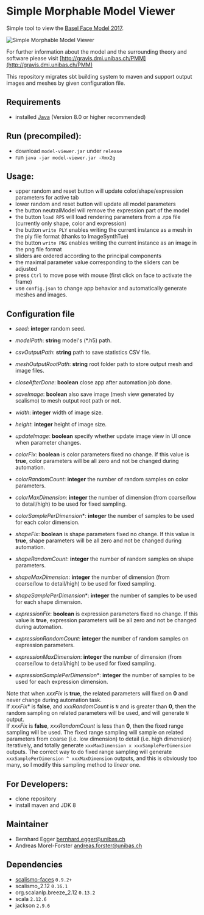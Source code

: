  # Simple Morphable Model Viewer
 
 Simple tool to view the [Basel Face Model 2017](http://faces.cs.unibas.ch/bfm/bfm2017.html).
 
 ![Simple Morphable Model Viewer](Screenshot.png)
 
 For further information about the model and the surrounding theory and software please visit [http://gravis.dmi.unibas.ch/PMM](http://gravis.dmi.unibas.ch/PMM)

This repository migrates sbt building system to maven and support output images and meshes by given
configuration file.

## Requirements
- installed [Java](http://www.oracle.com/technetwork/java/javase/downloads/index.html) (Version 8.0 or higher recommended)

## Run (precompiled):
- download `model-viewer.jar` under `release`
- run `java -jar model-viewer.jar -Xmx2g`

## Usage:
- upper random and reset button will update color/shape/expression parameters for active tab
- lower random and reset button will update all model parameters
- the button neutralModel will remove the expression part of the model
- the button `load RPS` will load rendering parameters from a .rps file (currently only shape, color and expression)
- the button `write PLY` enables writing the current instance as a mesh in the ply file format (thanks to ImageSynthTue)
- the button `write PNG` enables writing the current instance as an image in the png file format
- sliders are ordered according to the principal components
- the maximal parameter value corresponding to the sliders can be adjusted
- press `Ctrl` to move pose with mouse (first click on face to activate the frame)
- use `config.json` to change app behavior and automatically generate meshes and images.

## Configuration file

 - *seed*: **integer** random seed.
 - *modelPath*: **string** model's (\*.h5) path.
 - *csvOutputPath*: **string** path to save statistics CSV file.
 - *meshOutputRootPath*: **string** root folder path to store output mesh and image files.
 - *closeAfterDone*: **boolean** close app after automation job done.
 - *saveImage*: **boolean** also save image (mesh view generated by scalismo) to mesh output root
    path or not.
 - *width*: **integer** width of image size.
 - *height*: **integer** height of image size.
 - *updateImage*: **boolean** specify whether update image view in UI once when parameter changes.
 
 - *colorFix*: **boolean** is color parameters fixed no change. If this value is **true**, color
    parameters will be all zero and not be changed during automation.
 - *colorRandomCount*: **integer** the number of random samples on color parameters.
 - *colorMaxDimension*: **integer** the number of dimension (from coarse/low to detail/high) to be
    used for fixed sampling.
 - *colorSamplePerDimension**: **integer** the number of samples to be used for each color dimension.

 - *shapeFix*: **boolean** is shape parameters fixed no change. If this value is **true**, shape
    parameters will be all zero and not be changed during automation.
 - *shapeRandomCount*: **integer** the number of random samples on shape parameters.
 - *shapeMaxDimension*: **integer** the number of dimension (from coarse/low to detail/high) to be
    used for fixed sampling.
 - *shapeSamplePerDimension**: **integer** the number of samples to be used for each shape dimension.

 - *expressionFix*: **boolean** is expression parameters fixed no change. If this value is **true**,
    expression parameters will be all zero and not be changed during automation.
 - *expressionRandomCount*: **integer** the number of random samples on expression parameters.
 - *expressionMaxDimension*: **integer** the number of dimension (from coarse/low to detail/high) to
    be used for fixed sampling.
 - *expressionSamplePerDimension**: **integer** the number of samples to be used for each expression
    dimension.
 
Note that when *xxxFix* is **true**, the related parameters will fixed on **0** and never change
during automation task.  
If *xxxFix** is **false**, and *xxxRandomCount* is `N` and is greater than **0**, then the random
sampling on related parameters will be used, and will generate `N` output.  
If *xxxFix* is **false**, *xxxRandomCount* is less than **0**, then the fixed range sampling will
be used. The fixed range sampling will sample on related parameters from coarse (i.e. low dimension)
to detail (i.e. high dimension) iteratively, and totally generate `xxxMaxDimension x xxxSamplePerDimension`
outputs. The correct way to do fixed range sampling will generate `xxxSamplePerDimension ^ xxxMaxDimension`
outputs, and this is obviously too many, so I modify this sampling method to *linear* one.
 
## For Developers:
- clone repository
- install maven and JDK 8

## Maintainer

- Bernhard Egger <bernhard.egger@unibas.ch>
- Andreas Morel-Forster <andreas.forster@unibas.ch>

## Dependencies

- [scalismo-faces](https://github.com/unibas-gravis/scalismo-faces) `0.9.2+`
- scalismo_2.12 `0.16.1`
- org.scalanlp.breeze_2.12 `0.13.2`
- scala `2.12.6`
- jackson `2.9.6`
